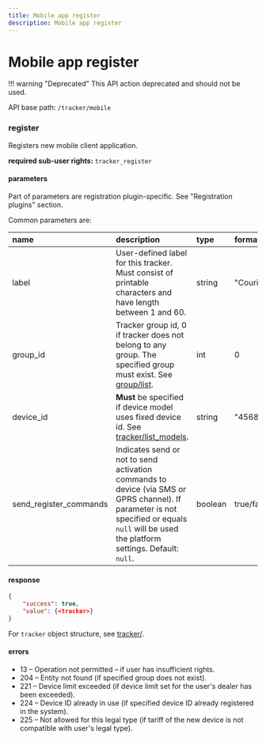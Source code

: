 ```yaml
---
title: Mobile app register
description: Mobile app register
---
```

# Mobile app register

!!! warning "Deprecated"
    This API action deprecated and should not be used.

API base path: `/tracker/mobile`

### register

Registers new mobile client application.

**required sub-user rights:** `tracker_register`

#### parameters

Part of parameters are registration plugin-specific. See "Registration plugins" section.

Common parameters are:

| name | description | type | format |
| :------ | :------ | :----- | :----- |
| label | User-defined label for this tracker. Must consist of printable characters and have length between 1 and 60. | string | "Courier" |
| group_id | Tracker group id, 0 if tracker does not belong to any group. The specified group must exist. See [group/list](./group.md#list). | int | 0 |
| device_id | **Must** be specified if device model uses fixed device id. See [tracker/list_models](./index.md#list_models). | string | "4568005588562" |
| send_register_commands | Indicates send or not to send activation commands to device (via SMS or GPRS channel). If parameter is not specified or equals  `null` will be used the platform settings. Default: `null`. | boolean | true/false |

#### response

```json
{
    "success": true,
    "value": {<tracker>}
}
```

For `tracker` object structure, see [tracker/](./index.md#tracker-object-structure).

#### errors

* 13 – Operation not permitted – if user has insufficient rights.
* 204 – Entity not found (if specified group does not exist).
* 221 – Device limit exceeded (if device limit set for the user's dealer has been exceeded).
* 224 – Device ID already in use (if specified device ID already registered in the system).
* 225 – Not allowed for this legal type (if tariff of the new device is not compatible with user's legal type).
